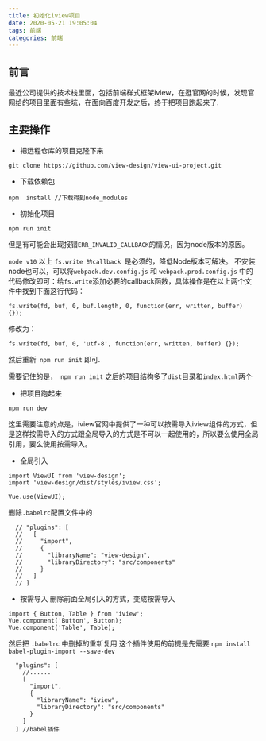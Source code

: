 ```yaml
---
title: 初始化iview项目
date: 2020-05-21 19:05:04
tags: 前端
categories: 前端
---
```

## 前言
最近公司提供的技术栈里面，包括前端样式框架iview，在逛官网的时候，发现官网给的项目里面有些坑，在面向百度开发之后，终于把项目跑起来了.

## 主要操作
* 把远程仓库的项目克隆下来
```
git clone https://github.com/view-design/view-ui-project.git
```
* 下载依赖包
```
npm  install //下载得到node_modules
```
* 初始化项目
```
npm run init
```
但是有可能会出现报错`ERR_INVALID_CALLBACK`的情况，因为node版本的原因。

`node v10` 以上 `fs.write 的callback `是必须的，降低Node版本可解决。
不安装node也可以，可以将`webpack.dev.config.js` 和 `webpack.prod.config.js` 中的代码修改即可：给`fs.write`添加必要的callback函数，具体操作是在以上两个文件中找到下面这行代码：
```
fs.write(fd, buf, 0, buf.length, 0, function(err, written, buffer) {});
```
修改为：
```
fs.write(fd, buf, 0, 'utf-8', function(err, written, buffer) {});
```
然后重新` npm run init` 即可.

需要记住的是，` npm run init` 之后的项目结构多了`dist`目录和`index.html`两个

* 把项目跑起来
```
npm run dev
```
这里需要注意的点是，iview官网中提供了一种可以按需导入iview组件的方式，但是这样按需导入的方式跟全局导入的方式是不可以一起使用的，所以要么使用全局引用，要么使用按需导入。

* 全局引入

```
import ViewUI from 'view-design';
import 'view-design/dist/styles/iview.css';

Vue.use(ViewUI);
```
删除`.babelrc`配置文件中的
```
  // "plugins": [
  //   [
  //     "import",
  //     {
  //       "libraryName": "view-design",
  //       "libraryDirectory": "src/components"
  //     }
  //   ]
  // ]
  ```
  * 按需导入
  删除前面全局引入的方式，变成按需导入
  ```
  import { Button, Table } from 'iview';
  Vue.component('Button', Button);
  Vue.component('Table', Table);
```

然后把 `.babelrc` 中删掉的重新复用
这个插件使用的前提是先需要 `npm install babel-plugin-import --save-dev`
```
  "plugins": [
	//......
    [
      "import",
      {
        "libraryName": "iview",
        "libraryDirectory": "src/components"
      }
    ]
  ] //babel插件
  ```

